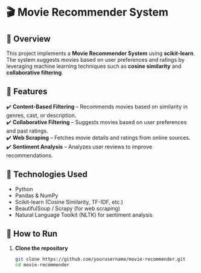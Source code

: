 # 🎬 Movie Recommender System  

## 📌 Overview  
This project implements a **Movie Recommender System** using **scikit-learn**. The system suggests movies based on user preferences and ratings by leveraging machine learning techniques such as **cosine similarity** and **collaborative filtering**.  

## 📂 Features  
✔️ **Content-Based Filtering** – Recommends movies based on similarity in genres, cast, or description.  
✔️ **Collaborative Filtering** – Suggests movies based on user preferences and past ratings.  
✔️ **Web Scraping** – Fetches movie details and ratings from online sources.  
✔️ **Sentiment Analysis** – Analyzes user reviews to improve recommendations.  

## 🔧 Technologies Used  
- Python  
- Pandas & NumPy  
- Scikit-learn (Cosine Similarity, TF-IDF, etc.)  
- BeautifulSoup / Scrapy (for web scraping)  
- Natural Language Toolkit (NLTK) for sentiment analysis  

## 🚀 How to Run  
1. **Clone the repository**  
   ```sh
   git clone https://github.com/yourusername/movie-recommender.git
   cd movie-recommender
